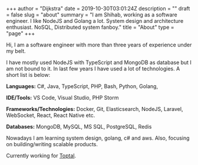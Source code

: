 +++
author = "Dijkstra"
date = 2019-10-30T03:01:24Z
description = ""
draft = false
slug = "about"
summary = "I am Shihab, working as a software engineer. I like NodeJS and Golang a lot. System design and architecture enthusiast. NoSQL, Distributed system fanboy."
title = "About"
type = "page"
+++

Hi, I am a software engineer with more than three years of experience under my belt.

I have mostly used NodeJS with TypeScript and MongoDB as database but I am not bound to it. In last few years I have used a lot of technologies. A short list is below:

**Languages:** C#, Java, TypeScript, PHP, Bash, Python, Golang,

**IDE/Tools:** VS Code, Visual Studio, PHP Storm

**Frameworks/Technologies:** Docker, Git, Elasticsearch, NodeJS, Laravel, WebSocket, React, React Native etc.

**Databases:** MongoDB, MySQL, MS SQL, PostgreSQL, Redis

Nowadays I am learning system design, golang, c# and aws. Also, focusing on building/writing scalable products.

Currently working for [Toptal](https://toptal.com).

